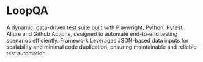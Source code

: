 # LoopQA
A dynamic, data-driven test suite built with Playwright, Python, Pytest, Allure and Github Actions, designed to automate end-to-end testing scenarios efficiently. Framework  Leverages JSON-based data inputs for scalability and minimal code duplication, ensuring maintainable and reliable test automation.
